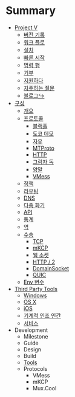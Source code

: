 # Summary

* [Project V](README.md) 
  * [버전 기록](welcome/versions.md)
  * [워크 플로](welcome/workflow.md)
  * [설치](welcome/install.md)
  * [빠른 시작](welcome/start.md)
  * [명령 행](welcome/command.md)
  * [기부](welcome/donate.md)
  * [지원하다](welcome/help.md)
  * [자주하는 질문](welcome/faq.md)
  * [블로그&#8618;](https://steemit.com/@v2ray)
* [구성](configuration/README.md) 
  * [개요](configuration/overview.md)
  * [프로토콜](configuration/protocols.md) 
    * [블랙홀](configuration/protocols/blackhole.md)
    * [도코 데모](configuration/protocols/dokodemo.md)
    * [자유](configuration/protocols/freedom.md)
    * [MTProto](configuration/protocols/mtproto.md)
    * [HTTP](configuration/protocols/http.md)
    * [그림자 독](configuration/protocols/shadowsocks.md)
    * [양말](configuration/protocols/socks.md)
    * [VMess](configuration/protocols/vmess.md)
  * [정책](configuration/policy.md)
  * [라우팅](configuration/routing.md)
  * [DNS](configuration/dns.md)
  * [다중 화기](configuration/mux.md)
  * [API](configuration/api.md)
  * [통계](configuration/stats.md)
  * [역](configuration/reverse.md)
  * [수송](configuration/transport.md) 
    * [TCP](configuration/transport/tcp.md)
    * [mKCP](configuration/transport/mkcp.md)
    * [웹 소켓](configuration/transport/websocket.md)
    * [HTTP / 2](configuration/transport/h2.md)
    * [DomainSocket](configuration/transport/domainsocket.md)
    * [QUIC](configuration/transport/quic.md)
  * [Env 변수](configuration/env.md)
* [Third Party Tools](ui_client/README.md) 
  * [Windows](ui_client/windows.md)
  * [OS X](ui_client/osx.md)
  * [iOS](ui_client/ios.md)
  * [기계적 인조 인간](ui_client/android.md)
  * [서비스](ui_client/service.md)
* Development 
  * Milestone
  * Guide
  * Design
  * Build
  * [Tools](developer/tools.md)
  * Protocols 
    * VMess
    * mKCP
    * Mux.Cool